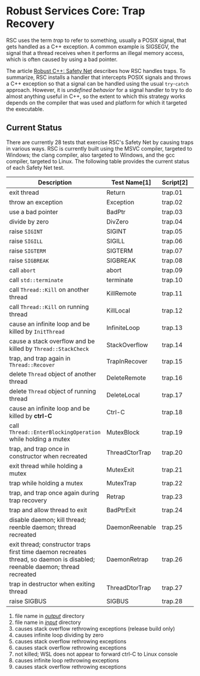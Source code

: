 # Robust Services Core: Trap Recovery

RSC uses the term _trap_ to refer to something, usually a POSIX signal, that
gets handled as a C++ exception. A common example is SIGSEGV, the signal
that a thread receives when it performs an illegal memory access, which
is often caused by using a bad pointer.

The article
[Robust C++: Safety Net](https://www.codeproject.com/Articles/5165710/Robust-Cplusplus-Safety-Net)
describes how RSC handles traps. To summarize, RSC installs a handler that
intercepts POSIX signals and throws a C++ exception so that a signal can be
handled using the usual `try`-`catch` approach. However, it is _undefined
behavior_ for a signal handler to try to do almost anything useful in C++,
so the extent to which this strategy works depends on the compiler that was
used and platform for which it targeted the executable.

## Current Status

There are currently 28 tests that exercise RSC's Safety Net by causing traps
in various ways. RSC is currently built using the MSVC compiler, targeted to
Windows; the clang compiler, also targeted to Windows, and the gcc compiler,
targeted to Linux. The following table provides the current status of each
Safety Net test.

Description | Test Name[1] | Script[2] | MSVC/Windows | clang/Windows | gcc/Linux
----------- | ------------ | --------- | ------------ | ------------- | ---------
exit thread | Return | trap.01 | pass | pass | pass
throw an exception | Exception | trap.02 | pass | pass | pass
use a bad pointer | BadPtr | trap.03 | pass | pass | pass
divide by zero | DivZero | trap.04 | pass | **fail[4]** | pass
raise `SIGINT` | SIGINT | trap.05 | pass | pass | pass
raise `SIGILL` | SIGILL | trap.06 | pass | pass | pass
raise `SIGTERM` | SIGTERM | trap.07 | pass | pass | pass
raise `SIGBREAK` | SIGBREAK | trap.08 | pass | pass | n/a
call `abort` | abort | trap.09 | pass | pass | pass
call `std::terminate` | terminate | trap.10 | **fail[3]** | pass | **fail[6]**
call `Thread::Kill` on another thread | KillRemote | trap.11 | pass | pass | pass
call `Thread::Kill` on running thread | KillLocal | trap.12 | pass | pass | pass
cause an infinite loop and be killed by `InitThread` | InfiniteLoop | trap.13 | pass | pass | pass
cause a stack overflow and be killed by `Thread::StackCheck` | StackOverflow | trap.14 | pass | pass | pass
trap, and trap again in `Thread::Recover` | TrapInRecover | trap.15 | pass | pass | pass
delete `Thread` object of another thread | DeleteRemote | trap.16 | pass | pass | pass
delete `Thread` object of running thread | DeleteLocal | trap.17 | pass | pass | pass
cause an infinite loop and be killed by **ctrl-C** | Ctrl-C  | trap.18 | pass | pass | **fail[7]**
call `Thread::EnterBlockingOperation` while holding a mutex | MutexBlock | trap.19 | pass | pass | pass
trap, and trap once in constructor when recreated | ThreadCtorTrap | trap.20 | pass | pass | pass
exit thread while holding a mutex | MutexExit | trap.21 | pass | pass | pass
trap while holding a mutex | MutexTrap | trap.22 | pass | pass | pass
trap, and trap once again during trap recovery | Retrap | trap.23 | pass | pass | **fail[8]**
trap and allow thread to exit | BadPtrExit | trap.24 | pass | pass | pass
disable daemon; kill thread; reenble daemon; thread recreated | DaemonReenable | trap.25 | pass | pass | pass
exit thread; constructor traps first time daemon recreates thread, so daemon is disabled; reenable daemon; thread recreated | DaemonRetrap | trap.26 | pass | pass | pass
trap in destructor when exiting thread | ThreadDtorTrap | trap.27 | pass | **fail[5]** | **fail[9]**
raise SIGBUS | SIGBUS | trap.28 | n/a | n/a | pass

  1. file name in [_output_](/output) directory
  1. file name in [_input_](/input) directory
  1. causes stack overflow rethrowing exceptions (release build only)
  1. causes infinite loop dividing by zero
  1. causes stack overflow rethrowing exceptions
  1. causes stack overflow rethrowing exceptions
  1. not killed; WSL does not appear to forward ctrl-C to Linux console
  1. causes infinite loop rethrowing exceptions
  1. causes stack overflow rethrowing exceptions

